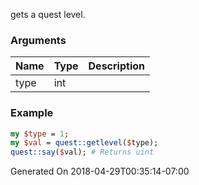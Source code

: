 gets a quest level.
### Arguments
**Name**|**Type**|**Description**
:---|:---|:---
type|int|

### Example

```perl
my $type = 1;
my $val = quest::getlevel($type);
quest::say($val); # Returns uint
```


Generated On 2018-04-29T00:35:14-07:00